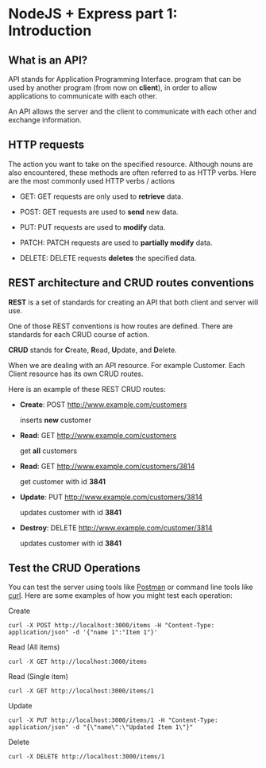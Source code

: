#  NodeJS + Express part 1: Introduction
## What is an API?

API stands for Application Programming Interface.
program that can be used by another program (from now on **client**), in order to allow applications to communicate with each other.

An API allows the server and the client to communicate with each other and exchange information.

## HTTP requests

The action you want to take on the specified resource. Although nouns are also encountered, these methods are often referred to as HTTP verbs.
Here are the most commonly used HTTP verbs / actions

- GET: GET requests are only used to **retrieve** data.

- POST: GET requests are used to **send** new data.

- PUT: PUT requests are used to **modify** data.

- PATCH: PATCH requests are used to **partially modify** data.

- DELETE: DELETE requests **deletes** the specified data.

## REST architecture and CRUD routes conventions

**REST** is a set of standards for creating an API that both client and server will use. 

One of those REST conventions is how routes are defined. There are standards for each CRUD course of action.

**CRUD** stands for **C**reate, **R**ead, **U**pdate, and **D**elete.

When we are dealing with an API resource. For example Customer. Each Client resource has its own CRUD routes.

Here is an example of these REST CRUD routes:


- **Create**: POST http://www.example.com/customers

  inserts  **new** customer

- **Read**: GET http://www.example.com/customers

  get **all**  customers

- **Read**: GET http://www.example.com/customers/3814

  get  customer with id **3841**

- **Update**: PUT http://www.example.com/customers/3814

  updates  customer with id **3841**

- **Destroy**: DELETE http://www.example.com/customer/3814

  updates  customer with id **3841**


## Test the CRUD Operations

You can test the server using tools like [Postman](https://www.postman.com/) or command line tools like [curl](https://curl.se/docs/tutorial.html). 
Here are some examples of how you might test each operation:

Create

```
curl -X POST http://localhost:3000/items -H "Content-Type: application/json" -d '{"name 1":"Item 1"}' 
```
Read (All items)


```
curl -X GET http://localhost:3000/items
```
Read (Single item)

```
curl -X GET http://localhost:3000/items/1
```
Update

```
curl -X PUT http://localhost:3000/items/1 -H "Content-Type: application/json" -d "{\"name\":\"Updated Item 1\"}"
```
Delete

```
curl -X DELETE http://localhost:3000/items/1
```
